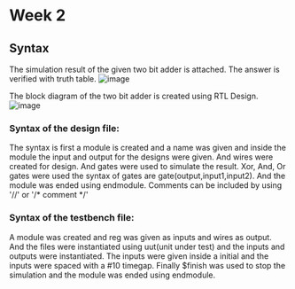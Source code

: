 # Week 2
## Syntax

The simulation result of the given two bit adder is attached. The answer is verified with truth table.
![image](https://user-images.githubusercontent.com/115063170/195974135-ad5f0565-7964-4402-887b-ccbe906ccc45.png)

The block diagram of the two bit adder is created using RTL Design.
![image](https://user-images.githubusercontent.com/115063170/195974315-11a6bf6e-e1d2-467f-b15b-46c155907749.png)


### Syntax of the design file:

The syntax is first a module is created and a name was given and inside the module the input and output for the designs were given.
And wires were created for design. And gates were used to simulate the result. Xor, And, Or gates were used the syntax of gates are 
gate(output,input1,input2).
And the module was ended using endmodule. Comments can be included by using '//' or '/* comment */'

### Syntax of the testbench file:
A module was created and reg was given as inputs and wires as output.
And the files were instantiated using uut(unit under test) and the inputs and outputs were instantiated.
The inputs were given inside a initial and the inputs were spaced with a #10 timegap.
Finally $finish was used to stop the simulation and the module was ended using endmodule.

